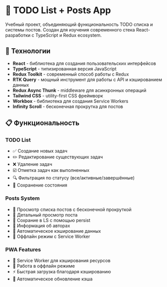 # 📝 TODO List + Posts App

Учебный проект, объединяющий функциональность TODO списка и системы постов. Создан для изучения современного стека React-разработки с TypeScript и Redux ecosystem.

## 🚀 Технологии

- **React** - библиотека для создания пользовательских интерфейсов
- **TypeScript** - типизированная версия JavaScript
- **Redux Toolkit** - современный способ работы с Redux
- **RTK Query** - мощный инструмент для работы с API и кэшированием данных
- **Redux Async Thunk** - middleware для асинхронных операций
- **Tailwind CSS** - utility-first CSS фреймворк
- **Workbox** - библиотека для создания Service Workers
- **Infinity Scroll** - бесконечная прокрутка для постов

## 📋 Функциональность

### TODO List
- ✅ Создание новых задач
- ✏️ Редактирование существующих задач
- ❌ Удаление задач
- ☑️ Отметка задач как выполненных
- 🔍 Фильтрация по статусу (все/активные/завершённые)
- 💾 Сохранение состояния

### Posts System
- 📝 Просмотр списка постов с бесконечной прокруткой
- 👀 Детальный просмотр поста
- 💬 Сохрание в LS с помощью persist
- 👤 Информация об авторах
- 🔄 Автоматическое кэширование данных
- 📱 Оффлайн режим с Service Worker

### PWA Features
- 📲 Service Worker для кэширования ресурсов
- 🔌 Работа в оффлайн режиме
- ⚡ Быстрая загрузка благодаря кэшированию
- 🔄 Автоматическое обновление кэша

